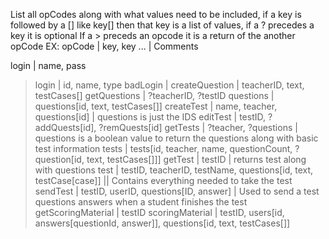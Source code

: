 List all opCodes along with what values need to be included, if a key is followed by a [] like key[] then that key is a list of values, if a ? precedes a key it is optional
If a > preceds an opcode it is a return of the another opCode
EX: opCode | key, key ... | Comments

login | name, pass
>login | id, name, type
>badLogin |
createQuestion | teacherID, text, testCases[]
getQuestions | ?teacherID, ?testID
>questions | questions[id, text, testCases[]]
createTest | name, teacher, questions[id] | questions is just the IDS
editTest | testID, ?addQuests[id], ?remQuests[id]
getTests | ?teacher, ?questions | questions is a boolean value to return the questions along with basic test information
>tests | tests[id, teacher, name, questionCount, ?question[id, text, testCases[]]]
getTest | testID | returns test along with questions
>test | testID, teacherID, testName, questions[id, text, testCase[case]] || Contains everything needed to take the test
sendTest | testID, userID, questions[ID, answer] | Used to send a test questions answers when a student finishes the test
getScoringMaterial | testID
>scoringMaterial | testID, users[id, answers[questionId, answer]], questions[id, text, testCases[]]

